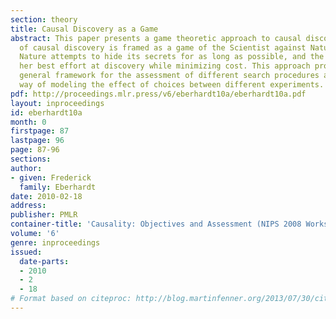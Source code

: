 ```yaml
---
section: theory
title: Causal Discovery as a Game
abstract: This paper presents a game theoretic approach to causal discovery. The problem
  of causal discovery is framed as a game of the Scientist against Nature, in which
  Nature attempts to hide its secrets for as long as possible, and the Scientist makes
  her best effort at discovery while minimizing cost. This approach provides a very
  general framework for the assessment of different search procedures and a principled
  way of modeling the effect of choices between different experiments.
pdf: http://proceedings.mlr.press/v6/eberhardt10a/eberhardt10a.pdf
layout: inproceedings
id: eberhardt10a
month: 0
firstpage: 87
lastpage: 96
page: 87-96
sections: 
author:
- given: Frederick
  family: Eberhardt
date: 2010-02-18
address: 
publisher: PMLR
container-title: 'Causality: Objectives and Assessment (NIPS 2008 Workshop)'
volume: '6'
genre: inproceedings
issued:
  date-parts:
  - 2010
  - 2
  - 18
# Format based on citeproc: http://blog.martinfenner.org/2013/07/30/citeproc-yaml-for-bibliographies/
---
```

